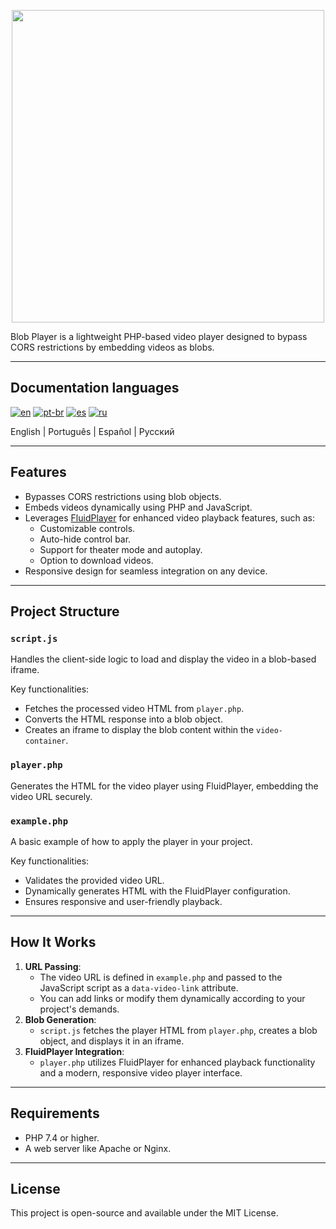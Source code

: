 <p align="center">
  <img src="https://i.imgur.com/uxPvDst.png" width="500px"/>
</p>

Blob Player is a lightweight PHP-based video player designed to bypass CORS restrictions by embedding videos as blobs.

---

## Documentation languages

[![en](https://img.shields.io/badge/lang-en-red.svg)](https://github.com/MestreTM/Blob_Player/blob/main/.github/README.md) 
[![pt-br](https://img.shields.io/badge/lang-pt--br-green.svg)](https://github.com/MestreTM/Blob_Player/blob/main/.github/README.pt-br.md) 
[![es](https://img.shields.io/badge/lang-es-yellow.svg)](https://github.com/MestreTM/Blob_Player/blob/main/.github/README.es.md) 
[![ru](https://img.shields.io/badge/lang-ru-blue.svg)](https://github.com/MestreTM/Blob_Player/blob/main/.github/README.ru.md) 

English | Português | Español | Русский

---

## Features
- Bypasses CORS restrictions using blob objects.
- Embeds videos dynamically using PHP and JavaScript.
- Leverages [FluidPlayer](https://github.com/fluid-player/fluid-player) for enhanced video playback features, such as:
  - Customizable controls.
  - Auto-hide control bar.
  - Support for theater mode and autoplay.
  - Option to download videos.
- Responsive design for seamless integration on any device.

---

## Project Structure

### `script.js`
Handles the client-side logic to load and display the video in a blob-based iframe.

Key functionalities:
- Fetches the processed video HTML from `player.php`.
- Converts the HTML response into a blob object.
- Creates an iframe to display the blob content within the `video-container`.

### `player.php`
Generates the HTML for the video player using FluidPlayer, embedding the video URL securely.

### `example.php`
A basic example of how to apply the player in your project.

Key functionalities:
- Validates the provided video URL.
- Dynamically generates HTML with the FluidPlayer configuration.
- Ensures responsive and user-friendly playback.

---

## How It Works
1. **URL Passing**:
   - The video URL is defined in `example.php` and passed to the JavaScript script as a `data-video-link` attribute.
   - You can add links or modify them dynamically according to your project's demands.
2. **Blob Generation**:
   - `script.js` fetches the player HTML from `player.php`, creates a blob object, and displays it in an iframe.
3. **FluidPlayer Integration**:
   - `player.php` utilizes FluidPlayer for enhanced playback functionality and a modern, responsive video player interface.

---

## Requirements
- PHP 7.4 or higher.
- A web server like Apache or Nginx.

---

## License
This project is open-source and available under the MIT License.

